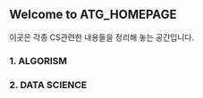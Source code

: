 ## Welcome to ATG_HOMEPAGE

이곳은 각종 CS관련한 내용들을 정리해 놓는 공간입니다.


### 1. ALGORISM




### 2. DATA SCIENCE

